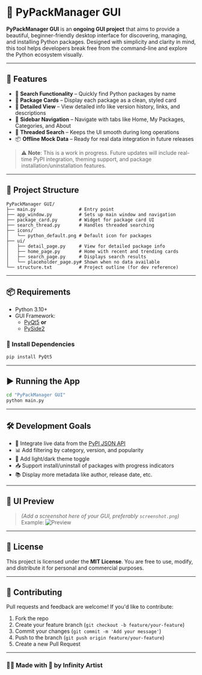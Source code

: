 # 🐍 PyPackManager GUI

**PyPackManager GUI** is an **ongoing GUI project** that aims to provide a beautiful, beginner-friendly desktop interface for discovering, managing, and installing Python packages. Designed with simplicity and clarity in mind, this tool helps developers break free from the command-line and explore the Python ecosystem visually.

---

## 🚀 Features

- 🔎 **Search Functionality** – Quickly find Python packages by name  
- 🧱 **Package Cards** – Display each package as a clean, styled card  
- 📝 **Detailed View** – View detailed info like version history, links, and descriptions  
- 📂 **Sidebar Navigation** – Navigate with tabs like Home, My Packages, Categories, and About  
- 🧵 **Threaded Search** – Keeps the UI smooth during long operations  
- 📦 **Offline Mock Data** – Ready for real data integration in future releases  

> ⚠️ **Note**: This is a work in progress. Future updates will include real-time PyPI integration, theming support, and package installation/uninstallation features.

---

## 📁 Project Structure

```
PyPackManager GUI/
├── main.py                # Entry point
├── app_window.py          # Sets up main window and navigation
├── package_card.py        # Widget for package card UI
├── search_thread.py       # Handles threaded searching
├── icons/
│   └── python_default.png # Default icon for packages
├── ui/
│   ├── detail_page.py     # View for detailed package info
│   ├── home_page.py       # Home with recent and trending cards
│   ├── search_page.py     # Displays search results
│   └── placeholder_page.py# Shown when no data available
└── structure.txt          # Project outline (for dev reference)
```

---

## 📦 Requirements

- Python 3.10+
- GUI Framework:
  - [PyQt5](https://pypi.org/project/PyQt5/) **or**
  - [PySide2](https://pypi.org/project/PySide2/)

### 🔧 Install Dependencies

```bash
pip install PyQt5
```

---

## ▶️ Running the App

```bash
cd "PyPackManager GUI"
python main.py
```

---

## 🛠️ Development Goals

- 🔗 Integrate live data from the [PyPI JSON API](https://warehouse.pypa.io/api-reference/json.html)  
- 📊 Add filtering by category, version, and popularity  
- 🌙 Add light/dark theme toggle  
- 📥 Support install/uninstall of packages with progress indicators  
- 📚 Display more metadata like author, release date, etc.

---

## 📸 UI Preview

> *(Add a screenshot here of your GUI, preferably `screenshot.png`)*  
> Example:
> ![Preview](screenshot.png)

---

## 📃 License

This project is licensed under the **MIT License**. You are free to use, modify, and distribute it for personal and commercial purposes.

---

## 🙌 Contributing

Pull requests and feedback are welcome! If you'd like to contribute:

1. Fork the repo
2. Create your feature branch (`git checkout -b feature/your-feature`)
3. Commit your changes (`git commit -m 'Add your message'`)
4. Push to the branch (`git push origin feature/your-feature`)
5. Create a new Pull Request

---

### 👨‍💻 Made with 💚 by Infinity Artist
